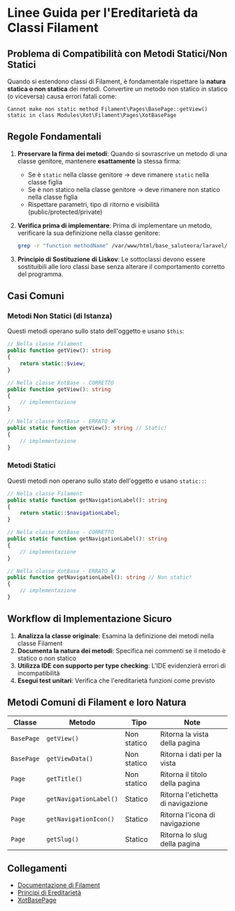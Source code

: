 # Linee Guida per l'Ereditarietà da Classi Filament

## Problema di Compatibilità con Metodi Statici/Non Statici

Quando si estendono classi di Filament, è fondamentale rispettare la **natura statica o non statica** dei metodi. Convertire un metodo non statico in statico (o viceversa) causa errori fatali come:

```
Cannot make non static method Filament\Pages\BasePage::getView() static in class Modules\Xot\Filament\Pages\XotBasePage
```

## Regole Fondamentali

1. **Preservare la firma dei metodi**: Quando si sovrascrive un metodo di una classe genitore, mantenere **esattamente** la stessa firma:
   - Se è `static` nella classe genitore → deve rimanere `static` nella classe figlia
   - Se è non statico nella classe genitore → deve rimanere non statico nella classe figlia
   - Rispettare parametri, tipo di ritorno e visibilità (public/protected/private)

2. **Verifica prima di implementare**: Prima di implementare un metodo, verificare la sua definizione nella classe genitore:
   ```bash
   grep -r "function methodName" /var/www/html/base_saluteora/laravel/vendor/filament
   ```

3. **Principio di Sostituzione di Liskov**: Le sottoclassi devono essere sostituibili alle loro classi base senza alterare il comportamento corretto del programma.

## Casi Comuni

### Metodi Non Statici (di Istanza)

Questi metodi operano sullo stato dell'oggetto e usano `$this`:

```php
// Nella classe Filament
public function getView(): string
{
    return static::$view;
}

// Nella classe XotBase - CORRETTO
public function getView(): string
{
    // implementazione
}

// Nella classe XotBase - ERRATO ❌
public static function getView(): string // Static!
{
    // implementazione
}
```

### Metodi Statici

Questi metodi non operano sullo stato dell'oggetto e usano `static::`:

```php
// Nella classe Filament
public static function getNavigationLabel(): string
{
    return static::$navigationLabel;
}

// Nella classe XotBase - CORRETTO
public static function getNavigationLabel(): string
{
    // implementazione
}

// Nella classe XotBase - ERRATO ❌
public function getNavigationLabel(): string // Non static!
{
    // implementazione
}
```

## Workflow di Implementazione Sicuro

1. **Analizza la classe originale**: Esamina la definizione dei metodi nella classe Filament
2. **Documenta la natura dei metodi**: Specifica nei commenti se il metodo è statico o non statico
3. **Utilizza IDE con supporto per type checking**: L'IDE evidenzierà errori di incompatibilità
4. **Esegui test unitari**: Verifica che l'ereditarietà funzioni come previsto

## Metodi Comuni di Filament e loro Natura

| Classe | Metodo | Tipo | Note |
|--------|--------|------|------|
| `BasePage` | `getView()` | Non statico | Ritorna la vista della pagina |
| `BasePage` | `getViewData()` | Non statico | Ritorna i dati per la vista |
| `Page` | `getTitle()` | Non statico | Ritorna il titolo della pagina |
| `Page` | `getNavigationLabel()` | Statico | Ritorna l'etichetta di navigazione |
| `Page` | `getNavigationIcon()` | Statico | Ritorna l'icona di navigazione |
| `Page` | `getSlug()` | Statico | Ritorna lo slug della pagina |

## Collegamenti

- [Documentazione di Filament](https://filamentphp.com/docs/3.x/panels/pages)
- [Principi di Ereditarietà](/var/www/html/base_saluteora/laravel/Modules/Xot/docs/class_inheritance_principles.md)
- [XotBasePage](/var/www/html/base_saluteora/laravel/Modules/Xot/docs/filament/pages/xotbasepage.md)
